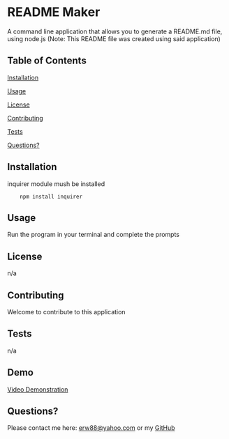 # README Maker
A command line application that allows you to generate a README.md file, using node.js (Note: This README file was created using said application)

## Table of Contents

[Installation](#Installation)

[Usage](#Usage)

[License](#License)

[Contributing](#Contributing)

[Tests](#Tests)

[Questions?](#Questions?)

## Installation
inquirer module mush be installed

        npm install inquirer

## Usage
Run the program in your terminal and complete the prompts

## License
n/a

## Contributing
Welcome to contribute to this application

## Tests
n/a

## Demo
[Video Demonstration](https://youtu.be/5gY0SsAkCLM)

## Questions?
Please contact me here: erw88@yahoo.com or my [GitHub](https://github.com/Eric-Wilder)


